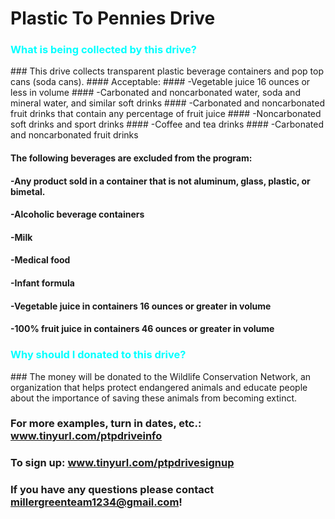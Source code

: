 # Plastic To Pennies Drive

<h3 style="color:cyan">What is being collected by this drive?</h4>
### This drive collects transparent plastic beverage containers and pop top cans (soda cans).
#### Acceptable:
#### -Vegetable juice 16 ounces or less in volume
#### -Carbonated and noncarbonated water, soda and mineral water, and similar soft drinks
#### -Carbonated and noncarbonated fruit drinks that contain any percentage of fruit juice
#### -Noncarbonated soft drinks and sport drinks
#### -Coffee and tea drinks
#### -Carbonated and noncarbonated fruit drinks

#### The following beverages are excluded from the program:
#### -Any product sold in a container that is not aluminum, glass, plastic, or bimetal.
#### -Alcoholic beverage containers 
#### -Milk
#### -Medical food
#### -Infant formula
#### -Vegetable juice in containers 16 ounces or greater in volume
#### -100% fruit juice in containers 46 ounces or greater in volume

<h3 style="color:cyan">Why should I donated to this drive?</h4>
### The money will be donated to the Wildlife Conservation Network, an organization that helps protect endangered animals and educate people about the importance of saving these animals from becoming extinct.

### For more examples, turn in dates, etc.: www.tinyurl.com/ptpdriveinfo

### To sign up: www.tinyurl.com/ptpdrivesignup

### If you have any questions please contact millergreenteam1234@gmail.com!
